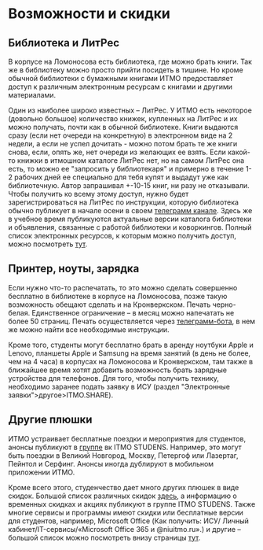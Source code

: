 # Возможности и скидки

## Библиотека и ЛитРес
В корпусе на Ломоносова есть библиотека, где можно брать книги. Так же в библиотеку можно просто прийти посидеть в тишине. Но кроме обычной библиотеки с бумажными книгами ИТМО предоставляет доступ к различным электронным ресурсам с книгами и другими материалами.

Один из наиболее широко известных – ЛитРес. У ИТМО есть некоторое (довольно большое) количество книжек, купленных на ЛитРес и их можно получать, почти как в обычной библиотеке. Книги выдаются сразу (если нет очереди на конкретную) в электронном виде на 2 недели, а если не успел дочитать - можно потом брать те же книги снова, если, опять же, нет очереди из желающих ее взять. Если какой-то книжки в итмошном каталоге ЛитРес нет, но на самом ЛитРес она есть, то можно ее "запросить у библиотекаря" и примерно в течение 1-2 рабочих дней ее специально для тебя купят и выдадут уже как библиотечную. Автор запрашивал +-10-15 книг, ни разу не отказывали. Чтобы получить ко всему этому доступ, нужно будет зарегистрироваться на ЛитРес по инструкции, которую библиотека обычно публикует в начале осени в своем [телеграмм канале](https://t.me/ITMO_Library). Здесь же в учебное время публикуются актуальные версии каталога библиотеки и объявления, связанные с работой библиотеки и коворкингов.
Полный список электронных ресурсов, к которым можно получить доступ, можно посмотреть [тут](https://lib.itmo.ru/resources).

## Принтер, ноуты, зарядка 
Если нужно что-то распечатать, то это можно сделать совершенно бесплатно в библиотеке в корпусе на Ломоносова, позже такую возможность обещают сделать и на Кронверкском. Печать черно-белая. Единственное ограничение – в месяц можно напечатать не более 50 страниц. Печать осуществляется через [телеграмм-бота](https://t.me/ITMO_print_bot), в нем же можно найти все необходимые инструкции.

Кроме того, студенты могут бесплатно брать в аренду ноутбуки Apple и Lenovo, планшеты Apple и Samsung на время занятий (в день не более, чем на 4 часа) в корпусах на Ломоносова и Кронверкском, там также в ближайшее время хотят добавить возможность брать зарядные устройства для телефонов. Для того, чтобы получить технику, необходимо заранее подать заявку в ИСУ (раздел "Электронные заявки">другое>ITMO.SHARE).

## Другие плюшки

ИТМО устраивает бесплатные поездки и мероприятия для студентов, анонсы публикуют в [группе](https://vk.com/itmostudents) вк ITMO STUDENS. Например, это могут быть поездки в Великий Новгород, Москву, Петергоф или Лазертаг, Пейнтол и Серфинг. Анонсы иногда дублируют в мобильном приложении ИТМО.

Кроме всего этого, студенчество дает много других плюшек в виде скидок. Большой список различных скидок [здесь](https://student.itmo.ru/ru/benefits/), а информацию о временных скидках и акциях публикуют в группе ITMO STUDENS. Также многие сервисы и программы имеют скидки или бесплатные версии для студентов, например, Microsoft Office (Как получить: ИСУ/ Личный кабинет/IT-сервисы/«Microsoft Office 365 и @niuitmo.ru».) и другие – большой список можно посмотреть внизу страницы [тут](https://student.itmo.ru/ru/enterprise_service/).


